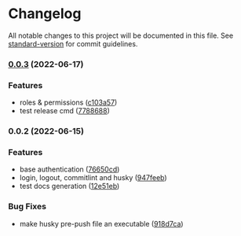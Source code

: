 # Changelog

All notable changes to this project will be documented in this file. See [standard-version](https://github.com/conventional-changelog/standard-version) for commit guidelines.

### [0.0.3](https://github.com/kareemgdiab/nestjs-auth/compare/v0.0.2...v0.0.3) (2022-06-17)


### Features

* roles & permissions ([c103a57](https://github.com/kareemgdiab/nestjs-auth/commit/c103a574bbc4a85821ac8ecd86ce7ae594b91109))
* test release cmd ([7788688](https://github.com/kareemgdiab/nestjs-auth/commit/7788688b7da2d00612c02d2873935f5ebf2f4e58))

### 0.0.2 (2022-06-15)


### Features

* base authentication ([76650cd](https://github.com/kareemgdiab/nestjs-auth/commit/76650cd03dad9037ee6a0d043f10d1b35e09ac3f))
* login, logout, commitlint and husky ([947feeb](https://github.com/kareemgdiab/nestjs-auth/commit/947feebdf6e233fae3e54f1906ff1307e39567bc))
* test docs generation ([12e51eb](https://github.com/kareemgdiab/nestjs-auth/commit/12e51ebbb9131ac8130a4acd26d53c4005b23b7b))


### Bug Fixes

* make husky pre-push file an executable ([918d7ca](https://github.com/kareemgdiab/nestjs-auth/commit/918d7ca484a22a4ef11f263ea89c225a2970e563))
